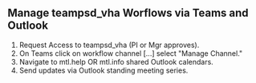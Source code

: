 ## Manage teampsd_vha Worflows via Teams and Outlook

1.  Request Access to teampsd_vha (PI or Mgr approves).
2.  On Teams click on workflow channel [...] select "Manage Channel."
3.  Navigate to mtl.help OR mtl.info shared Outlook calendars.
4.  Send updates via Outlook standing meeting series.
